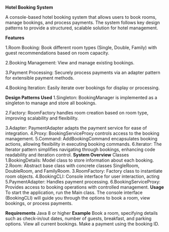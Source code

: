 **Hotel Booking System**

A console-based hotel booking system that allows users to book rooms, manage bookings, and process payments. The system follows key design patterns to provide a structured, scalable solution for hotel management.

**Features**

1.Room Booking: 
Book different room types (Single, Double, Family) with guest recommendations based on room capacity.

2.Booking Management:
View and manage existing bookings.

3.Payment Processing:
Securely process payments via an adapter pattern for extensible payment methods.

4.Booking Iteration: 
Easily iterate over bookings for display or processing.

**Design Patterns Used**
1.Singleton: 
BookingManager is implemented as a singleton to manage and store all bookings.

2.Factory: 
RoomFactory handles room creation based on room type, improving scalability and flexibility.

3.Adapter: 
PaymentAdapter adapts the payment service for ease of integration.
4.Proxy: 
BookingServiceProxy controls access to the booking management.
5.Command: 
AddBookingCommand encapsulates booking actions, allowing flexibility in executing booking commands.
6.Iterator: 
The Iterator pattern simplifies navigating through bookings, enhancing code readability and iteration control.
**System Overview**
Classes
1.BookingDetails: 
Model class to store information about each booking.
2.Room: 
Abstract base class with concrete classes SingleRoom, DoubleRoom, and FamilyRoom.
3.RoomFactory: 
Factory class to instantiate room objects.
4.BookingCLI: 
Console interface for user interaction, acting
5.PaymentAdapter: 
Handles payment processing.
6.BookingServiceProxy: 
Provides access to booking operations with controlled management.
**Usage**
To start the application, run the Main class. The console interface (BookingCLI) will guide you through the options to book a room, view bookings, or process payments.

**Requirements**
Java 8 or higher
**Example**
Book a room, specifying details such as check-in/out dates, number of guests, breakfast, and parking options.
View all current bookings.
Make a payment using the booking ID.

